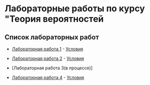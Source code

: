 # Лабораторные работы по курсу "Теория вероятностей

## Список лабораторных работ

* [Лабораторная работа 1](https://github.com/Jb192101/RSREU/blob/main/Теория%20вероятностей/Lab1/lab1.ipynb) - [Условия](https://github.com/Jb192101/RSREU/blob/main/Теория%20вероятностей/Lab1/README.md)

* [Лабораторная работа 2](https://github.com/Jb192101/RSREU/blob/main/Теория%20вероятностей/Lab2/lab2.ipynb) - [Условия](https://github.com/Jb192101/RSREU/blob/main/Теория%20вероятностей/Lab2/README.md)

* [Лабораторная работа 3(в процессе)]

* [Лабораторная работа 4](https://github.com/Jb192101/RSREU/tree/main/Теория%20вероятностей/Lab4) - [Условия](https://github.com/Jb192101/RSREU/blob/main/Теория%20вероятностей/Lab4/README.md)
